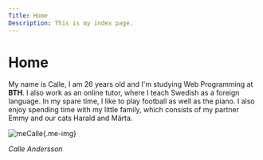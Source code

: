 ```yaml
---
Title: Home
Description: This is my index page.
---
```


Home
==========================

My name is Calle, I am 26 years old and I'm studying Web Programming at **BTH**. I also work as an online tutor, where I teach Swedish as a foreign language. In my spare time, I like to play football as well as the piano. I also enjoy spending time with my little family, which consists of my partner Emmy and our cats Harald and Märta.

![meCalle](%assets_url%/img/meCalle.jpg){.me-img}

_Calle Andersson_
